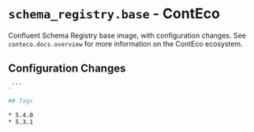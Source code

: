 # `schema_registry.base` - ContEco

Confluent Schema Registry base image, with configuration changes.
See `conteco.docs.overview` for more information on the ContEco ecosystem.

## Configuration Changes

```bash
.```

## Tags

* 5.4.0  
* 5.3.1  
